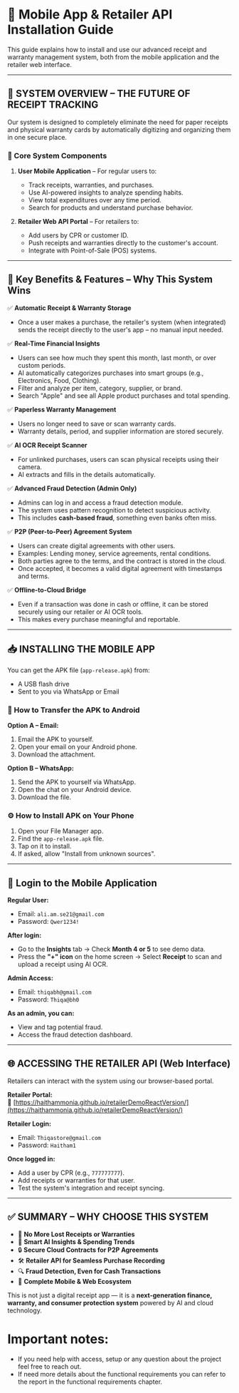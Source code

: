 # 📱 Mobile App & Retailer API Installation Guide  

This guide explains how to install and use our advanced receipt and warranty management system, both from the mobile application and the retailer web interface.  

---

## 🧠 SYSTEM OVERVIEW – THE FUTURE OF RECEIPT TRACKING  
Our system is designed to completely eliminate the need for paper receipts and physical warranty cards by automatically digitizing and organizing them in one secure place.  

### 🌟 Core System Components  

1. **User Mobile Application** – For regular users to:  
   - Track receipts, warranties, and purchases.  
   - Use AI-powered insights to analyze spending habits.  
   - View total expenditures over any time period.  
   - Search for products and understand purchase behavior.  

2. **Retailer Web API Portal** – For retailers to:  
   - Add users by CPR or customer ID.  
   - Push receipts and warranties directly to the customer's account.  
   - Integrate with Point-of-Sale (POS) systems.  

---

## 🚀 Key Benefits & Features – Why This System Wins  

✅ **Automatic Receipt & Warranty Storage**  
   - Once a user makes a purchase, the retailer's system (when integrated) sends the receipt directly to the user's app – no manual input needed.  

✅ **Real-Time Financial Insights**  
   - Users can see how much they spent this month, last month, or over custom periods.  
   - AI automatically categorizes purchases into smart groups (e.g., Electronics, Food, Clothing).  
   - Filter and analyze per item, category, supplier, or brand.  
   - Search "Apple" and see all Apple product purchases and total spending.  

✅ **Paperless Warranty Management**  
   - Users no longer need to save or scan warranty cards.  
   - Warranty details, period, and supplier information are stored securely.  

✅ **AI OCR Receipt Scanner**  
   - For unlinked purchases, users can scan physical receipts using their camera.  
   - AI extracts and fills in the details automatically.  

✅ **Advanced Fraud Detection (Admin Only)**  
   - Admins can log in and access a fraud detection module.  
   - The system uses pattern recognition to detect suspicious activity.  
   - This includes **cash-based fraud**, something even banks often miss.  

✅ **P2P (Peer-to-Peer) Agreement System**  
   - Users can create digital agreements with other users.  
   - Examples: Lending money, service agreements, rental conditions.  
   - Both parties agree to the terms, and the contract is stored in the cloud.  
   - Once accepted, it becomes a valid digital agreement with timestamps and terms.  

✅ **Offline-to-Cloud Bridge**  
   - Even if a transaction was done in cash or offline, it can be stored securely using our retailer or AI OCR tools.  
   - This makes every purchase meaningful and reportable.  

---

## 📥 INSTALLING THE MOBILE APP  

You can get the APK file (`app-release.apk`) from:  
- A USB flash drive  
- Sent to you via WhatsApp or Email  

### 📲 How to Transfer the APK to Android  

**Option A – Email:**  
1. Email the APK to yourself.  
2. Open your email on your Android phone.  
3. Download the attachment.  

**Option B – WhatsApp:**  
1. Send the APK to yourself via WhatsApp.  
2. Open the chat on your Android device.  
3. Download the file.  

### ⚙️ How to Install APK on Your Phone  
1. Open your File Manager app.  
2. Find the `app-release.apk` file.  
3. Tap on it to install.  
4. If asked, allow "Install from unknown sources".  

---

## 🔐 Login to the Mobile Application  

**Regular User:**  
- Email: `ali.am.se21@gmail.com`  
- Password: `Qwer1234!`  

**After login:**  
- Go to the **Insights** tab → Check **Month 4 or 5** to see demo data.  
- Press the **"+" icon** on the home screen → Select **Receipt** to scan and upload a receipt using AI OCR.  

**Admin Access:**  
- Email: `thiqabh@gmail.com`  
- Password: `Thiqa@bh0`  

**As an admin, you can:**  
- View and tag potential fraud.  
- Access the fraud detection dashboard.  

---

## 🌐 ACCESSING THE RETAILER API (Web Interface)  

Retailers can interact with the system using our browser-based portal.  

**Retailer Portal:**  
🔗 [https://haithammonia.github.io/retailerDemoReactVersion/](https://haithammonia.github.io/retailerDemoReactVersion/)  

**Retailer Login:**  
- Email: `Thiqastore@gmail.com`  
- Password: `Haitham1`  

**Once logged in:**  
- Add a user by CPR (e.g., `777777777`).  
- Add receipts or warranties for that user.  
- Test the system's integration and receipt syncing.  

---

## ✅ SUMMARY – WHY CHOOSE THIS SYSTEM  

- 📂 **No More Lost Receipts or Warranties**  
- 🧠 **Smart AI Insights & Spending Trends**  
- 🔒 **Secure Cloud Contracts for P2P Agreements**  
- 🛠️ **Retailer API for Seamless Purchase Recording**  
- 🔍 **Fraud Detection, Even for Cash Transactions**  
- 📱 **Complete Mobile & Web Ecosystem**  

This is not just a digital receipt app — it is a **next-generation finance, warranty, and consumer protection system** powered by AI and cloud technology.  



# Important notes:
- If you need help with access, setup or any question about the project feel free to reach out.
- If need more details about the functional requirements you can refer to the report in the functional requirements chapter.
